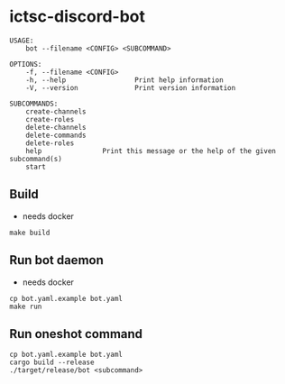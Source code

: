# ictsc-discord-bot

```
USAGE:
    bot --filename <CONFIG> <SUBCOMMAND>

OPTIONS:
    -f, --filename <CONFIG>
    -h, --help                 Print help information
    -V, --version              Print version information

SUBCOMMANDS:
    create-channels
    create-roles
    delete-channels
    delete-commands
    delete-roles
    help               Print this message or the help of the given subcommand(s)
    start
```

## Build

- needs docker

```
make build
```

## Run bot daemon

- needs docker

```
cp bot.yaml.example bot.yaml
make run
```

## Run oneshot command

```
cp bot.yaml.example bot.yaml
cargo build --release
./target/release/bot <subcommand>
```

